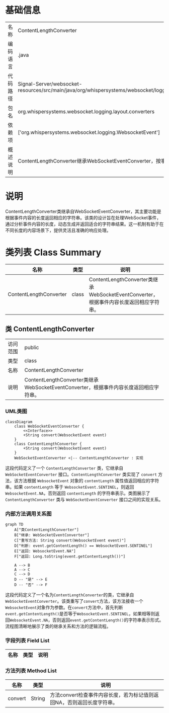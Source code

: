 # 基础信息

|      |      |
|------|------|
| 名称 | ContentLengthConverter |
| 编码语言 | .java |
| 代码路径 | Signal-Server/websocket-resources/src/main/java/org/whispersystems/websocket/logging/layout/converters/ContentLengthConverter.java |
| 包名 | org.whispersystems.websocket.logging.layout.converters |
| 依赖项 | ['org.whispersystems.websocket.logging.WebsocketEvent'] |
| 概述说明 | ContentLengthConverter继承WebSocketEventConverter，按事件长度返回字符串。 |

# 说明

ContentLengthConverter类继承自WebSocketEventConverter，其主要功能是根据事件内容的长度返回相应的字符串。该类的设计旨在处理WebSocket事件，通过分析事件内容的长度，动态生成并返回适合的字符串结果。这一机制有助于在不同长度的内容场景下，提供灵活且准确的响应处理。

# 类列表 Class Summary

| 名称   | 类型  | 说明 |
|-------|------|-------------|
| ContentLengthConverter | class | ContentLengthConverter类继承WebSocketEventConverter，根据事件内容长度返回相应字符串。 |



## 类 ContentLengthConverter

|      |      |
|------|------|
| 访问范围 | public |
| 类型 | class |
| 名称 | ContentLengthConverter |
| 说明 | ContentLengthConverter类继承WebSocketEventConverter，根据事件内容长度返回相应字符串。 |


### UML类图

```mermaid
classDiagram
    class WebSocketEventConverter {
        <<Interface>>
        +String convert(WebsocketEvent event)
    }
    class ContentLengthConverter {
        +String convert(WebsocketEvent event)
    }
    WebSocketEventConverter <|-- ContentLengthConverter : 实现
```

这段代码定义了一个 `ContentLengthConverter` 类，它继承自 `WebSocketEventConverter` 接口。`ContentLengthConverter` 类实现了 `convert` 方法，该方法根据 `WebsocketEvent` 对象的 `contentLength` 属性值返回相应的字符串。如果 `contentLength` 等于 `WebsocketEvent.SENTINEL`，则返回 `WebsocketEvent.NA`，否则返回 `contentLength` 的字符串表示。类图展示了 `ContentLengthConverter` 类与 `WebSocketEventConverter` 接口之间的实现关系。


### 内部方法调用关系图

```mermaid
graph TD
    A["类ContentLengthConverter"]
    B["继承: WebSocketEventConverter"]
    C["重写方法: String convert(WebsocketEvent event)"]
    D["判断: event.getContentLength() == WebsocketEvent.SENTINEL"]
    E["返回: WebsocketEvent.NA"]
    F["返回: Long.toString(event.getContentLength())"]

    A --> B
    A --> C
    C --> D
    D -- "是" --> E
    D -- "否" --> F
```

这段代码定义了一个名为`ContentLengthConverter`的类，它继承自`WebSocketEventConverter`。该类重写了`convert`方法，该方法接收一个`WebsocketEvent`对象作为参数。在`convert`方法中，首先判断`event.getContentLength()`是否等于`WebsocketEvent.SENTINEL`，如果相等则返回`WebsocketEvent.NA`，否则返回`event.getContentLength()`的字符串表示形式。流程图清晰地展示了类的继承关系和方法的逻辑流程。

### 字段列表 Field List

| 名称  | 类型  | 说明 |
|-------|-------|------|

### 方法列表 Method List

| 名称  | 类型  | 说明 |
|-------|-------|------|
| convert | String | 方法convert检查事件内容长度，若为标记值则返回NA，否则返回长度字符串。 |




